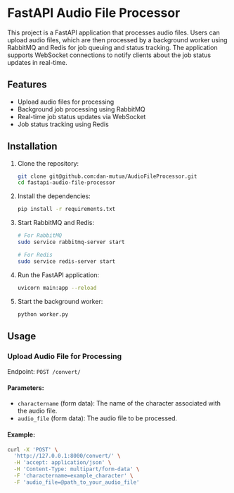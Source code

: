 # FastAPI Audio File Processor

This project is a FastAPI application that processes audio files. Users can upload audio files, which are then processed by a background worker using RabbitMQ and Redis for job queuing and status tracking. The application supports WebSocket connections to notify clients about the job status updates in real-time.

## Features

- Upload audio files for processing
- Background job processing using RabbitMQ
- Real-time job status updates via WebSocket
- Job status tracking using Redis

## Installation

1. Clone the repository:
    ```sh
    git clone git@github.com:dan-mutua/AudioFileProcessor.git
    cd fastapi-audio-file-processor
    ```

2. Install the dependencies:
    ```sh
    pip install -r requirements.txt
    ```

3. Start RabbitMQ and Redis:
    ```sh
    # For RabbitMQ
    sudo service rabbitmq-server start
    
    # For Redis
    sudo service redis-server start
    ```

4. Run the FastAPI application:
    ```sh
    uvicorn main:app --reload
    ```

5. Start the background worker:
    ```sh
    python worker.py
    ```

## Usage

### Upload Audio File for Processing

Endpoint: `POST /convert/`

#### Parameters:

- `charactername` (form data): The name of the character associated with the audio file.
- `audio_file` (form data): The audio file to be processed.

#### Example:

```sh
curl -X 'POST' \
  'http://127.0.0.1:8000/convert/' \
  -H 'accept: application/json' \
  -H 'Content-Type: multipart/form-data' \
  -F 'charactername=example_character' \
  -F 'audio_file=@path_to_your_audio_file'
